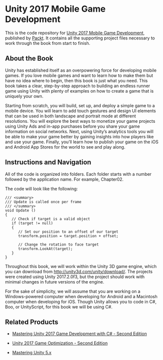 # Unity 2017 Mobile Game Development
This is the code repository for [Unity 2017 Mobile Game Development](https://www.packtpub.com/game-development/unity-2017-mobile-game-development?utm_source=github&utm_medium=repository&utm_campaign=9781787288713), published by [Packt](https://www.packtpub.com/?utm_source=github). It contains all the supporting project files necessary to work through the book from start to finish.
## About the Book
Unity has established itself as an overpowering force for developing mobile games. If you love mobile games and want to learn how to make them but have no idea where to begin, then this book is just what you need. This book takes a clear, step-by-step approach to building an endless runner game using Unity with plenty of examples on how to create a game that is uniquely your own.

Starting from scratch, you will build, set up, and deploy a simple game to a mobile device. You will learn to add touch gestures and design UI elements that can be used in both landscape and portrait mode at different resolutions. You will explore the best ways to monetize your game projects using Unity Ads and in-app purchases before you share your game information on social networks. Next, using Unity’s analytics tools you will be able to make your game better by gaining insights into how players like and use your game. Finally, you’ll learn how to publish your game on the iOS and Android App Stores for the world to see and play along.

## Instructions and Navigation
All of the code is organized into folders. Each folder starts with a number followed by the application name. For example, Chapter02.



The code will look like the following:
```
/// <summary>
/// Update is called once per frame
/// </summary>
void Update ()
{
   // Check if target is a valid object
   if (target != null)
   {
      // Set our position to an offset of our target
      transform.position = target.position + offset;

      // Change the rotation to face target
      transform.LookAt(target);
   }
}  
```

Throughout this book, we will work within the Unity 3D game engine, which you can download from http://unity3d.com/unity/download/. The projects were created using Unity 2017.2.0f3, but the project should work with minimal changes in future versions of the engine.

For the sake of simplicity, we will assume that you are working on a Windows-powered computer when developing for Android and a Macintosh computer when developing for iOS. Though Unity allows you to code in C#, Boo, or UnityScript, for this book we will be using C#.

## Related Products
* [Mastering Unity 2017 Game Development with C# - Second Edition](https://www.packtpub.com/web-development/mastering-unity-2017-game-development-c-second-edition?utm_source=github&utm_medium=repository&utm_campaign=9781788479837)

* [Unity 2017 Game Optimization - Second Edition](https://www.packtpub.com/game-development/unity-2017-game-optimization-second-edition?utm_source=github&utm_medium=repository&utm_campaign=9781788392365)

* [Mastering Unity 5.x](https://www.packtpub.com/game-development/mastering-unity-5x?utm_source=github&utm_medium=repository&utm_campaign=9781785880742)
